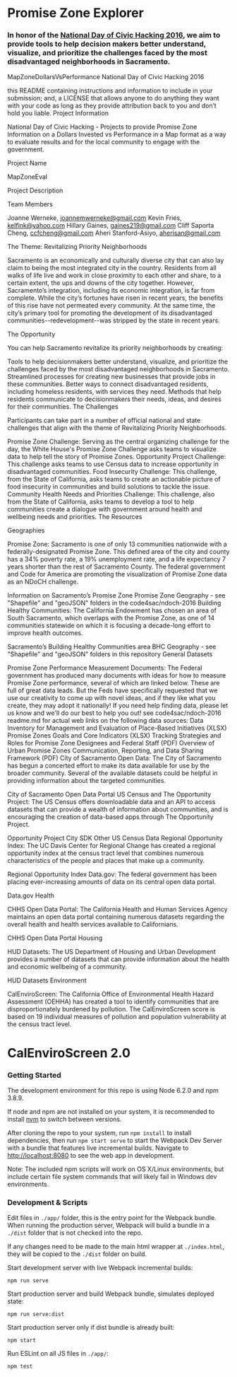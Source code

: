 # Promise Zone Explorer

### In honor of the [National Day of Civic Hacking 2016](https://www.codeforamerica.org/events/national-day-2016), we aim to provide tools to help decision makers better understand, visualize, and prioritize the challenges faced by the most disadvantaged neighborhoods in Sacramento.

MapZoneDollarsVsPerformance
National Day of Civic Hacking 2016

this README containing instructions and information to include in your submission; and, a LICENSE that allows anyone to do anything they want with your code as long as they provide attribution back to you and don’t hold you liable. Project Information

National Day of Civic Hacking - Projects to provide Promise Zone Information on a Dollars Invested vs Performance in a Map format as a way to evaluate results and for the local community to engage with the government.

Project Name

MapZoneEval

Project Description


Team Members

Joanne Werneke, joannemwerneke@gmail.com
Kevin Fries, kelfink@yahoo.com
Hillary Gaines, gaines219@gmail.com
Cliff Saporta Cheng, ccfcheng@gmail.com
Aheri Stanford-Asiyo, aherisan@gmail.com

The Theme: Revitalizing Priority Neighborhoods

Sacramento is an economically and culturally diverse city that can also lay claim to being the most integrated city in the country. Residents from all walks of life live and work in close proximity to each other and share, to a certain extent, the ups and downs of the city together. However, Sacramento’s integration, including its economic integration, is far from complete. While the city’s fortunes have risen in recent years, the benefits of this rise have not permeated every community. At the same time, the city’s primary tool for promoting the development of its disadvantaged communities--redevelopment--was stripped by the state in recent years.

The Opportunity

You can help Sacramento revitalize its priority neighborhoods by creating:

Tools to help decisionmakers better understand, visualize, and prioritize the challenges faced by the most disadvantaged neighborhoods in Sacramento. Streamlined processes for creating new businesses that provide jobs in these communities. Better ways to connect disadvantaged residents, including homeless residents, with services they need. Methods that help residents communicate to decisionmakers their needs, ideas, and desires for their communities. The Challenges

Participants can take part in a number of official national and state challenges that align with the theme of Revitalizing Priority Neighborhoods.

Promise Zone Challenge: Serving as the central organizing challenge for the day, the White House's Promise Zone Challenge asks teams to visualize data to help tell the story of Promise Zones. Opportunity Project Challenge: This challenge asks teams to use Census data to increase opportunity in disadvantaged communities. Food Insecurity Challenge: This challenge, from the State of California, asks teams to create an actionable picture of food insecurity in communities and build solutions to tackle the issue. Community Health Needs and Priorities Challenge: This challenge, also from the State of California, asks teams to develop a tool to help communities create a dialogue with government around health and wellbeing needs and priorities. The Resources

Geographies

Promise Zone: Sacramento is one of only 13 communities nationwide with a federally-designated Promise Zone. This defined area of the city and county has a 34% poverty rate, a 19% unemployment rate, and a life expectancy 7 years shorter than the rest of Sacramento County. The federal government and Code for America are promoting the visualization of Promise Zone data as an NDoCH challenge.

Information on Sacramento’s Promise Zone Promise Zone Geography - see "Shapefile" and "geoJSON" folders in the code4sac/ndoch-2016 Building Healthy Communities: The California Endowment has chosen an area of South Sacramento, which overlaps with the Promise Zone, as one of 14 communities statewide on which it is focusing a decade-long effort to improve health outcomes.

Sacramento’s Building Healthy Communities area BHC Geography - see "Shapefile" and "geoJSON" folders in this repository General Datasets

Promise Zone Performance Measurement Documents: The Federal government has produced many documents with ideas for how to measure Promise Zone performance, several of which are linked below. These are full of great data leads. But the Feds have specifically requested that we use our creativity to come up with novel ideas, and if they like what you create, they may adopt it nationally! If you need help finding data, please let us know and we'll do our best to help you out! see code4sac/ndoch-2016 readme.md for actual web links on the following data sources: Data Inventory for Management and Evaluation of Place-Based Initiatives (XLSX) Promise Zones Goals and Core Indicators (XLSX) Tracking Strategies and Roles for Promise Zone Designees and Federal Staff (PDF) Overview of Urban Promise Zones Communication, Reporting, and Data Sharing Framework (PDF) City of Sacramento Open Data: The City of Sacramento has begun a concerted effort to make its data available for use by the broader community. Several of the available datasets could be helpful in providing information about the targeted communities.

City of Sacramento Open Data Portal US Census and The Opportunity Project: The US Census offers downloadable data and an API to access datasets that can provide a wealth of information about communities, and is encouraging the creation of data-based apps through The Opportunity Project.

Opportunity Project City SDK Other US Census Data Regional Opportunity Index: The UC Davis Center for Regional Change has created a regional opportunity index at the census tract level that combines numerous characteristics of the people and places that make up a community.

Regional Opportunity Index Data.gov: The federal government has been placing ever-increasing amounts of data on its central open data portal.

Data.gov Health

CHHS Open Data Portal: The California Health and Human Services Agency maintains an open data portal containing numerous datasets regarding the overall health and health services available to Californians.

CHHS Open Data Portal Housing

HUD Datasets: The US Department of Housing and Urban Development provides a number of datasets that can provide information about the health and economic wellbeing of a community.

HUD Datasets Environment

CalEnviroScreen: The California Office of Environmental Health Hazard Assessment (OEHHA) has created a tool to identify communities that are disproportionately burdened by pollution. The CalEnviroScreen score is based on 19 individual measures of pollution and population vulnerability at the census tract level.

CalEnviroScreen 2.0
=======

### Getting Started

The development environment for this repo is using Node 6.2.0 and npm 3.8.9.

If node and npm are not installed on your system, it is recommended to install [nvm](https://github.com/creationix/nvm) to switch between versions.

After cloning the repo to your system, run `npm install` to install dependencies, then run `npm start serve` to start the Webpack Dev Server with a bundle that features live incremental builds. Navigate to [http://localhost:8080](http://localhost:8080) to see the web app in development.

Note: The included npm scripts will work on OS X/Linux environments, but include certain file system commands that will likely fail in Windows dev environments.

### Development & Scripts

Edit files in `./app/` folder, this is the entry point for the Webpack bundle. When running the production server, Webpack will build a bundle in a `./dist` folder that is not checked into the repo.

If any changes need to be made to the main html wrapper at `./index.html`, they will be copied to the `./dist` folder on build.

Start development server with live Webpack incremental builds:
```
npm run serve
```

Start production server and build Webpack bundle, simulates deployed state:
```
npm run serve:dist
```

Start production server only if dist bundle is already built:
```
npm start
```

Run ESLint on all JS files in `./app/`:
```
npm test
```
